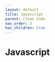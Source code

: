```yaml
---
layout: default
title: Javascript
parent: Clean Code
nav_order: 3
has_children: true
---
```


# Javascript
